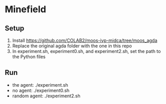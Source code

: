 # Minefield

## Setup

1. Install https://github.com/COLAB2/moos-ivp-midca/tree/moos_agda
2. Replace the original agda folder with the one in this repo
3. In experiment.sh, experiment0.sh, and experiment2.sh, set the path to the Python files

## Run
* the agent: ./experiment.sh
* no agent: ./experiment0.sh
* random agent: ./experiment2.sh

